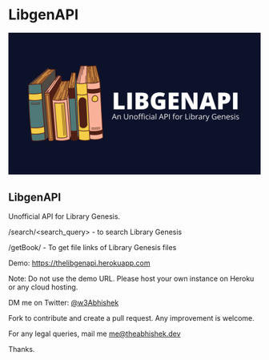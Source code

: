 # LibgenAPI
![](https://raw.githubusercontent.com/w3Abhishek/LibgenAPI/main/LIBGENAPI.png)

## LibgenAPI

Unofficial API for Library Genesis.

/search/<search_query> - to search Library Genesis

/getBook/<MD5> - To get file links of Library Genesis files

Demo: https://thelibgenapi.herokuapp.com

Note: Do not use the demo URL. Please host your own instance on Heroku or any cloud hosting.

DM me on Twitter: [@w3Abhishek](https://twitter.com/w3Abhishek)

Fork to contribute and create a pull request. Any improvement is welcome.

For any legal queries, mail me me@theabhishek.dev


Thanks.
